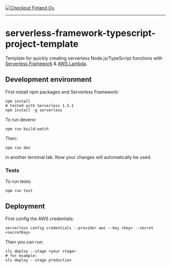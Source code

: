 [![Checkout Finland Oy](https://extranet.checkout.fi/static/img/checkout-logo.png)](http://www.checkout.fi/)

---

# serverless-framework-typescript-project-template

Template for quickly creating serverless Node.js/TypeScript functions with [Serverless Framework](https://serverless.com/) & [AWS Lambda](https://aws.amazon.com/lambda/).

## Development environment

First install npm packages and Serverless Framework:

    npm install
    # tested with Serverless 1.5.1
    npm install -g serverless

To run devenv:

    npm run build:watch

Then:

    npm run dev

in another terminal tab. Now your changes will automatically be used.

### Tests
To run tests:

    npm run test

## Deployment

First config the AWS credentials:

    serverless config credentials --provider aws --key <key> --secret <secretKey>

Then you can run:

    sls deploy --stage <your stage>
    # for example:
    sls deploy --stage production